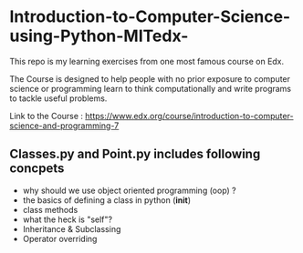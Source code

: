 # Introduction-to-Computer-Science-using-Python-MITedx-

This repo is my learning exercises from one most famous course on Edx.


The Course is designed to help people with no prior exposure to computer science or programming learn to think computationally and write programs to tackle useful problems.

Link to the Course : https://www.edx.org/course/introduction-to-computer-science-and-programming-7


## Classes.py  and Point.py includes following concpets
  - why should we use object oriented programming (oop) ?
  - the basics of defining a class in python (__init__)
  - class methods
  - what the heck is "self"?
  - Inheritance & Subclassing
  - Operator overriding


